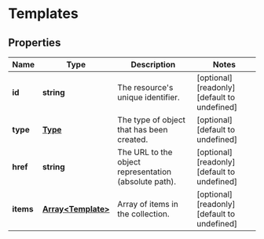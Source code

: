 # Templates

## Properties
| Name | Type | Description | Notes |
| ------------ | ------------- | ------------- | ------------- |
| **id** | **string** | The resource\'s unique identifier. | [optional] [readonly] [default to undefined] |
| **type** | [**Type**](Type.md) | The type of object that has been created. | [optional] [default to undefined] |
| **href** | **string** | The URL to the object representation (absolute path). | [optional] [readonly] [default to undefined] |
| **items** | [**Array&lt;Template&gt;**](Template.md) | Array of items in the collection. | [optional] [readonly] [default to undefined] |


